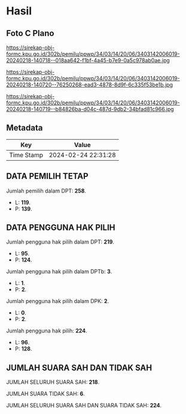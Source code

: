 # Hasil

## Foto C Plano

https://sirekap-obj-formc.kpu.go.id/302b/pemilu/ppwp/34/03/14/20/06/3403142006019-20240218-140718--018aa642-f1bf-4a45-b7e9-0a5c978ab0ae.jpg

https://sirekap-obj-formc.kpu.go.id/302b/pemilu/ppwp/34/03/14/20/06/3403142006019-20240218-140720--76250268-ead3-4878-8d9f-6c335f53be1b.jpg

https://sirekap-obj-formc.kpu.go.id/302b/pemilu/ppwp/34/03/14/20/06/3403142006019-20240218-140719--b84826ba-d04c-487d-9db2-34bfad81c966.jpg


## Metadata

| Key        | Value               |
| ---------- | ------------------- |
| Time Stamp | 2024-02-24 22:31:28 |


## DATA PEMILIH TETAP

Jumlah pemilih dalam DPT: **258**.
 * L: **119**.
 * P: **139**.

## DATA PENGGUNA HAK PILIH

Jumlah pengguna hak pilih dalam DPT: **219**.
 * L: **95**.
 * P: **124**.

Jumlah pengguna hak pilih dalam DPTb: **3**.
 * L: **1**.
 * P: **2**.

Jumlah pengguna hak pilih dalam DPK: **2**.
 * L: **0**.
 * P: **2**.

Jumlah pengguna hak pilih: **224**.
 * L: **96**.
 * P: **128**.

## JUMLAH SUARA SAH DAN TIDAK SAH

JUMLAH SELURUH SUARA SAH: **218**.

JUMLAH SUARA TIDAK SAH: **6**.

JUMLAH SELURUH SUARA SAH DAN SUARA TIDAK SAH: **224**.


